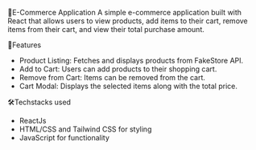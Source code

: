🛒E-Commerce Application
A simple e-commerce application built with React that allows users to view products, add items to their cart, remove items from their cart, and view their total purchase amount.

🌟Features
- Product Listing: Fetches and displays products from FakeStore API.
- Add to Cart: Users can add products to their shopping cart.
- Remove from Cart: Items can be removed from the cart.
- Cart Modal: Displays the selected items along with the total price.

🛠️Techstacks used
- ReactJs
- HTML/CSS and Tailwind CSS for styling
- JavaScript for functionality
